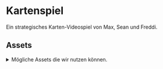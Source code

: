 # Kartenspiel

Ein strategisches Karten-Videospiel von Max, Sean und Freddi.

## Assets

<details>
<summary>Mögliche Assets die wir nutzen können.</summary>

### Mechanized Magic Karten
Lizenz: CC0

[<img src="https://img.itch.zone/aW1nLzEzMzQwMDE1LnBuZw==/original/2vdf48.png" width=400>](https://dumivid.itch.io/mechanized-magic-2d-vector-fantasy-robot-cards-pack )

### 3D Karten
Lizenz: CC0

[<img src="https://img.itch.zone/aW1nLzE2NDYyNzk2LnBuZw==/original/SU4u54.png" width=400>](https://quaternius.itch.io/3d-card-kit-fantasy)

### Icons
Lizenz: CC0

[<img src="https://img.itch.zone/aW1hZ2UvMTM2NDI0Ni83OTQyMDcwLnBuZw==/347x500/Vn5WgC.png" width=400>](https://kenney-assets.itch.io/board-game-icons)

### SFX
Lizenz: Attribution

[<img src="https://img.itch.zone/aW1hZ2UvMzE4OTg0Ni8xOTI1MTk3Ny5wbmc=/347x500/NAZ7Sy.png" width=400>](https://jdsherbert.itch.io/tabletop-games-sfx-pack)
</details>
